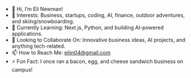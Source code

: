 - 👋 Hi, I’m Eli Newman!
- 👀 Interests: Business, startups, coding, AI, finance, outdoor adventures, and skiing/snowboarding.
- 🌱 Currently Learning: Next.js, Python, and building AI-powered applications.
- 💞️ Looking to Collaborate On: Innovative business ideas, AI projects, and anything tech-related.
- 📫 How to Reach Me: elijn04@gmail.com
- ⚡ Fun Fact: I once ran a bacon, egg, and cheese sandwich business on campus!

<!---
elijn04/elijn04 is a ✨ special ✨ repository because its `README.md` (this file) appears on your GitHub profile.
You can click the Preview link to take a look at your changes.
--->
